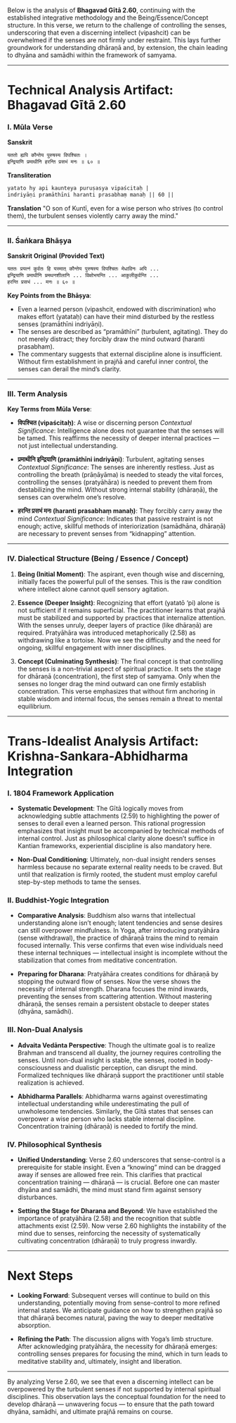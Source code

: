 Below is the analysis of **Bhagavad Gītā 2.60**, continuing with the established integrative methodology and the Being/Essence/Concept structure. In this verse, we return to the challenge of controlling the senses, underscoring that even a discerning intellect (vipashcit) can be overwhelmed if the senses are not firmly under restraint. This lays further groundwork for understanding dhāraṇā and, by extension, the chain leading to dhyāna and samādhi within the framework of samyama.

---

# Technical Analysis Artifact: Bhagavad Gītā 2.60

### I. Mūla Verse

**Sanskrit**
```markdown
यततो ह्यपि कौन्तेय पुरुषस्य विपश्चितः ।
इन्द्रियाणि प्रमाथीनि हरन्ति प्रसभं मनः ॥ ६० ॥
```

**Transliteration**
```markdown
yatato hy api kaunteya puruṣasya vipaścitaḥ |
indriyāṇi pramāthīni haranti prasabhaṃ manaḥ || 60 ||
```

**Translation**
"O son of Kuntī, even for a wise person who strives (to control them), the turbulent senses violently carry away the mind."

---

### II. Śaṅkara Bhāṣya

**Sanskrit Original (Provided Text)**
```markdown
यततः प्रयत्नं कुर्वतः हि यस्मात् कौन्तेय पुरुषस्य विपश्चितः मेधाविनः अपि ...
इन्द्रियाणि प्रमाथीनि प्रमथनशीलानि ... विक्षोभयन्ति ... आकुलीकुर्वन्ति ...
हरन्ति प्रसभं ... मनः ॥ ६० ॥
```

**Key Points from the Bhāṣya**:
- Even a learned person (vipashcit, endowed with discrimination) who makes effort (yatataḥ) can have their mind disturbed by the restless senses (pramāthīni indriyāṇi).
- The senses are described as “pramāthīni” (turbulent, agitating). They do not merely distract; they forcibly draw the mind outward (haranti prasabham).
- The commentary suggests that external discipline alone is insufficient. Without firm establishment in prajñā and careful inner control, the senses can derail the mind’s clarity.

---

### III. Term Analysis

**Key Terms from Mūla Verse**:

- **विपश्चित (vipaścitaḥ)**: A wise or discerning person
  *Contextual Significance*: Intelligence alone does not guarantee that the senses will be tamed. This reaffirms the necessity of deeper internal practices — not just intellectual understanding.

- **प्रमाथीनि इन्द्रियाणि (pramāthīni indriyāṇi)**: Turbulent, agitating senses
  *Contextual Significance*: The senses are inherently restless. Just as controlling the breath (prāṇāyāma) is needed to steady the vital forces, controlling the senses (pratyāhāra) is needed to prevent them from destabilizing the mind. Without strong internal stability (dhāraṇā), the senses can overwhelm one’s resolve.

- **हरन्ति प्रसभं मनः (haranti prasabhaṃ manaḥ)**: They forcibly carry away the mind
  *Contextual Significance*: Indicates that passive restraint is not enough; active, skillful methods of interiorization (samādhāna, dhāraṇā) are necessary to prevent senses from “kidnapping” attention.

---

### IV. Dialectical Structure (Being / Essence / Concept)

1. **Being (Initial Moment)**: The aspirant, even though wise and discerning, initially faces the powerful pull of the senses. This is the raw condition where intellect alone cannot quell sensory agitation.

2. **Essence (Deeper Insight)**: Recognizing that effort (yatatō ‘pi) alone is not sufficient if it remains superficial. The practitioner learns that prajñā must be stabilized and supported by practices that internalize attention. With the senses unruly, deeper layers of practice (like dhāraṇā) are required. Pratyāhāra was introduced metaphorically (2.58) as withdrawing like a tortoise. Now we see the difficulty and the need for ongoing, skillful engagement with inner disciplines.

3. **Concept (Culminating Synthesis)**: The final concept is that controlling the senses is a non-trivial aspect of spiritual practice. It sets the stage for dhāraṇā (concentration), the first step of samyama. Only when the senses no longer drag the mind outward can one firmly establish concentration. This verse emphasizes that without firm anchoring in stable wisdom and internal focus, the senses remain a threat to mental equilibrium.

---

# Trans-Idealist Analysis Artifact: Krishna-Sankara-Abhidharma Integration

### I. 1804 Framework Application

- **Systematic Development**: The Gītā logically moves from acknowledging subtle attachments (2.59) to highlighting the power of senses to derail even a learned person. This rational progression emphasizes that insight must be accompanied by technical methods of internal control. Just as philosophical clarity alone doesn’t suffice in Kantian frameworks, experiential discipline is also mandatory here.

- **Non-Dual Conditioning**: Ultimately, non-dual insight renders senses harmless because no separate external reality needs to be craved. But until that realization is firmly rooted, the student must employ careful step-by-step methods to tame the senses.

### II. Buddhist-Yogic Integration

- **Comparative Analysis**: Buddhism also warns that intellectual understanding alone isn’t enough; latent tendencies and sense desires can still overpower mindfulness. In Yoga, after introducing pratyāhāra (sense withdrawal), the practice of dhāraṇā trains the mind to remain focused internally. This verse confirms that even wise individuals need these internal techniques — intellectual insight is incomplete without the stabilization that comes from meditative concentration.

- **Preparing for Dharana**: Pratyāhāra creates conditions for dhāraṇā by stopping the outward flow of senses. Now the verse shows the necessity of internal strength. Dharana focuses the mind inwards, preventing the senses from scattering attention. Without mastering dhāraṇā, the senses remain a persistent obstacle to deeper states (dhyāna, samādhi).

### III. Non-Dual Analysis

- **Advaita Vedānta Perspective**: Though the ultimate goal is to realize Brahman and transcend all duality, the journey requires controlling the senses. Until non-dual insight is stable, the senses, rooted in body-consciousness and dualistic perception, can disrupt the mind. Formalized techniques like dhāraṇā support the practitioner until stable realization is achieved.

- **Abhidharma Parallels**: Abhidharma warns against overestimating intellectual understanding while underestimating the pull of unwholesome tendencies. Similarly, the Gītā states that senses can overpower a wise person who lacks stable internal discipline. Concentration training (dhāraṇā) is needed to fortify the mind.

### IV. Philosophical Synthesis

- **Unified Understanding**: Verse 2.60 underscores that sense-control is a prerequisite for stable insight. Even a “knowing” mind can be dragged away if senses are allowed free rein. This clarifies that practical concentration training — dhāraṇā — is crucial. Before one can master dhyāna and samādhi, the mind must stand firm against sensory disturbances.

- **Setting the Stage for Dharana and Beyond**: We have established the importance of pratyāhāra (2.58) and the recognition that subtle attachments exist (2.59). Now verse 2.60 highlights the instability of the mind due to senses, reinforcing the necessity of systematically cultivating concentration (dhāraṇā) to truly progress inwardly.

---

# Next Steps

- **Looking Forward**: Subsequent verses will continue to build on this understanding, potentially moving from sense-control to more refined internal states. We anticipate guidance on how to strengthen prajñā so that dhāraṇā becomes natural, paving the way to deeper meditative absorption.

- **Refining the Path**: The discussion aligns with Yoga’s limb structure. After acknowledging pratyāhāra, the necessity for dhāraṇā emerges: controlling senses prepares for focusing the mind, which in turn leads to meditative stability and, ultimately, insight and liberation.

---

By analyzing Verse 2.60, we see that even a discerning intellect can be overpowered by the turbulent senses if not supported by internal spiritual disciplines. This observation lays the conceptual foundation for the need to develop dhāraṇā — unwavering focus — to ensure that the path toward dhyāna, samādhi, and ultimate prajñā remains on course.
